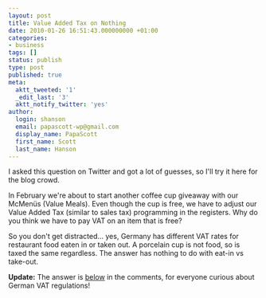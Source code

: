 ```yaml
---
layout: post
title: Value Added Tax on Nothing
date: 2010-01-26 16:51:43.000000000 +01:00
categories:
- business
tags: []
status: publish
type: post
published: true
meta:
  aktt_tweeted: '1'
  _edit_last: '3'
  aktt_notify_twitter: 'yes'
author:
  login: shanson
  email: papascott-wp@gmail.com
  display_name: PapaScott
  first_name: Scott
  last_name: Hanson
---
```

<p>I asked this question on Twitter and got a lot of guesses, so I'll try it here for the blog crowd. </p>
<p>In February we're about to start another coffee cup giveaway with our McMenüs (Value Meals). Even though the cup is free, we have to adjust our Value Added Tax (similar to sales tax) programming in the registers. Why do you think we have to pay VAT on an item that is free?</p>
<p>So you don't get distracted... yes, Germany has different VAT rates for restaurant food eaten in or taken out. A porcelain cup is not food, so is taxed the same regardless. The answer has nothing to do with eat-in vs take-out.</p>
<p><strong>Update:</strong> The answer is <a href="https://www.papascott.de/archives/2010/01/26/value-added-tax-on-nothing/#comment-40677">below</a> in the comments, for everyone curious about German VAT regulations!</p>
